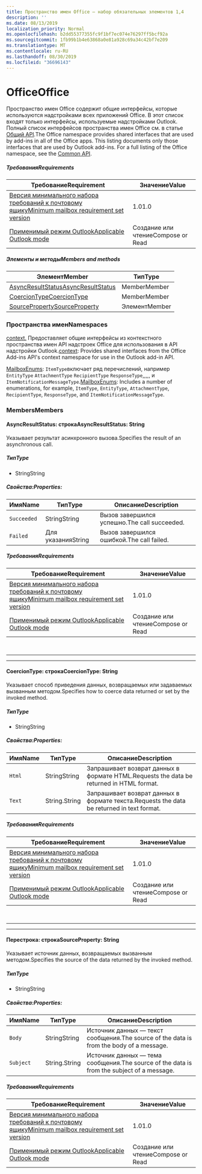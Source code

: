 ```yaml
---
title: Пространство имен Office — набор обязательных элементов 1,4
description: ''
ms.date: 08/13/2019
localization_priority: Normal
ms.openlocfilehash: b2dd55377355fc9f1bf7ec074e76297ff5bcf92a
ms.sourcegitcommit: 1fb99b1b4e63868a0e81a928c69a34c42bf7e209
ms.translationtype: MT
ms.contentlocale: ru-RU
ms.lasthandoff: 08/30/2019
ms.locfileid: "36696143"
---
```

# <a name="office"></a><span data-ttu-id="91ce0-102">Office</span><span class="sxs-lookup"><span data-stu-id="91ce0-102">Office</span></span>

<span data-ttu-id="91ce0-p101">Пространство имен Office содержит общие интерфейсы, которые используются надстройками всех приложений Office. В этот список входят только интерфейсы, используемые надстройками Outlook. Полный список интерфейсов пространства имен Office см. в статье [Общий API](/javascript/api/office).</span><span class="sxs-lookup"><span data-stu-id="91ce0-p101">The Office namespace provides shared interfaces that are used by add-ins in all of the Office apps. This listing documents only those interfaces that are used by Outlook add-ins. For a full listing of the Office namespace, see the [Common API](/javascript/api/office).</span></span>

##### <a name="requirements"></a><span data-ttu-id="91ce0-105">Требования</span><span class="sxs-lookup"><span data-stu-id="91ce0-105">Requirements</span></span>

|<span data-ttu-id="91ce0-106">Требование</span><span class="sxs-lookup"><span data-stu-id="91ce0-106">Requirement</span></span>| <span data-ttu-id="91ce0-107">Значение</span><span class="sxs-lookup"><span data-stu-id="91ce0-107">Value</span></span>|
|---|---|
|[<span data-ttu-id="91ce0-108">Версия минимального набора требований к почтовому ящику</span><span class="sxs-lookup"><span data-stu-id="91ce0-108">Minimum mailbox requirement set version</span></span>](/office/dev/add-ins/reference/requirement-sets/outlook-api-requirement-sets)| <span data-ttu-id="91ce0-109">1.0</span><span class="sxs-lookup"><span data-stu-id="91ce0-109">1.0</span></span>|
|[<span data-ttu-id="91ce0-110">Применимый режим Outlook</span><span class="sxs-lookup"><span data-stu-id="91ce0-110">Applicable Outlook mode</span></span>](/outlook/add-ins/#extension-points)| <span data-ttu-id="91ce0-111">Создание или чтение</span><span class="sxs-lookup"><span data-stu-id="91ce0-111">Compose or Read</span></span>|

##### <a name="members-and-methods"></a><span data-ttu-id="91ce0-112">Элементы и методы</span><span class="sxs-lookup"><span data-stu-id="91ce0-112">Members and methods</span></span>

| <span data-ttu-id="91ce0-113">Элемент</span><span class="sxs-lookup"><span data-stu-id="91ce0-113">Member</span></span> | <span data-ttu-id="91ce0-114">Тип</span><span class="sxs-lookup"><span data-stu-id="91ce0-114">Type</span></span> |
|--------|------|
| [<span data-ttu-id="91ce0-115">AsyncResultStatus</span><span class="sxs-lookup"><span data-stu-id="91ce0-115">AsyncResultStatus</span></span>](#asyncresultstatus-string) | <span data-ttu-id="91ce0-116">Member</span><span class="sxs-lookup"><span data-stu-id="91ce0-116">Member</span></span> |
| [<span data-ttu-id="91ce0-117">CoercionType</span><span class="sxs-lookup"><span data-stu-id="91ce0-117">CoercionType</span></span>](#coerciontype-string) | <span data-ttu-id="91ce0-118">Member</span><span class="sxs-lookup"><span data-stu-id="91ce0-118">Member</span></span> |
| [<span data-ttu-id="91ce0-119">SourceProperty</span><span class="sxs-lookup"><span data-stu-id="91ce0-119">SourceProperty</span></span>](#sourceproperty-string) | <span data-ttu-id="91ce0-120">Элемент</span><span class="sxs-lookup"><span data-stu-id="91ce0-120">Member</span></span> |

### <a name="namespaces"></a><span data-ttu-id="91ce0-121">Пространства имен</span><span class="sxs-lookup"><span data-stu-id="91ce0-121">Namespaces</span></span>

<span data-ttu-id="91ce0-122">[context.](Office.context.md) Предоставляет общие интерфейсы из контекстного пространства имен API надстроек Office для использования в API надстройки Outlook.</span><span class="sxs-lookup"><span data-stu-id="91ce0-122">[context](Office.context.md): Provides shared interfaces from the Office Add-ins API's context namespace for use in the Outlook add-in API.</span></span>

<span data-ttu-id="91ce0-123">[MailboxEnums](/javascript/api/outlook/office.mailboxenums.attachmenttype?view=outlook-js-1.4): `ItemType`включает ряд перечислений, например `EntityType` `AttachmentType` `RecipientType` `ResponseType`,,,,, и `ItemNotificationMessageType`.</span><span class="sxs-lookup"><span data-stu-id="91ce0-123">[MailboxEnums](/javascript/api/outlook/office.mailboxenums.attachmenttype?view=outlook-js-1.4): Includes a number of enumerations, for example, `ItemType`, `EntityType`, `AttachmentType`, `RecipientType`, `ResponseType`, and `ItemNotificationMessageType`.</span></span>

### <a name="members"></a><span data-ttu-id="91ce0-124">Members</span><span class="sxs-lookup"><span data-stu-id="91ce0-124">Members</span></span>

#### <a name="asyncresultstatus-string"></a><span data-ttu-id="91ce0-125">AsyncResultStatus: строка</span><span class="sxs-lookup"><span data-stu-id="91ce0-125">AsyncResultStatus: String</span></span>

<span data-ttu-id="91ce0-126">Указывает результат асинхронного вызова.</span><span class="sxs-lookup"><span data-stu-id="91ce0-126">Specifies the result of an asynchronous call.</span></span>

##### <a name="type"></a><span data-ttu-id="91ce0-127">Тип</span><span class="sxs-lookup"><span data-stu-id="91ce0-127">Type</span></span>

*   <span data-ttu-id="91ce0-128">String</span><span class="sxs-lookup"><span data-stu-id="91ce0-128">String</span></span>

##### <a name="properties"></a><span data-ttu-id="91ce0-129">Свойства:</span><span class="sxs-lookup"><span data-stu-id="91ce0-129">Properties:</span></span>

|<span data-ttu-id="91ce0-130">Имя</span><span class="sxs-lookup"><span data-stu-id="91ce0-130">Name</span></span>| <span data-ttu-id="91ce0-131">Тип</span><span class="sxs-lookup"><span data-stu-id="91ce0-131">Type</span></span>| <span data-ttu-id="91ce0-132">Описание</span><span class="sxs-lookup"><span data-stu-id="91ce0-132">Description</span></span>|
|---|---|---|
|`Succeeded`| <span data-ttu-id="91ce0-133">String</span><span class="sxs-lookup"><span data-stu-id="91ce0-133">String</span></span>|<span data-ttu-id="91ce0-134">Вызов завершился успешно.</span><span class="sxs-lookup"><span data-stu-id="91ce0-134">The call succeeded.</span></span>|
|`Failed`| <span data-ttu-id="91ce0-135">Для указания</span><span class="sxs-lookup"><span data-stu-id="91ce0-135">String</span></span>|<span data-ttu-id="91ce0-136">Вызов завершился ошибкой.</span><span class="sxs-lookup"><span data-stu-id="91ce0-136">The call failed.</span></span>|

##### <a name="requirements"></a><span data-ttu-id="91ce0-137">Требования</span><span class="sxs-lookup"><span data-stu-id="91ce0-137">Requirements</span></span>

|<span data-ttu-id="91ce0-138">Требование</span><span class="sxs-lookup"><span data-stu-id="91ce0-138">Requirement</span></span>| <span data-ttu-id="91ce0-139">Значение</span><span class="sxs-lookup"><span data-stu-id="91ce0-139">Value</span></span>|
|---|---|
|[<span data-ttu-id="91ce0-140">Версия минимального набора требований к почтовому ящику</span><span class="sxs-lookup"><span data-stu-id="91ce0-140">Minimum mailbox requirement set version</span></span>](/office/dev/add-ins/reference/requirement-sets/outlook-api-requirement-sets)| <span data-ttu-id="91ce0-141">1.0</span><span class="sxs-lookup"><span data-stu-id="91ce0-141">1.0</span></span>|
|[<span data-ttu-id="91ce0-142">Применимый режим Outlook</span><span class="sxs-lookup"><span data-stu-id="91ce0-142">Applicable Outlook mode</span></span>](/outlook/add-ins/#extension-points)| <span data-ttu-id="91ce0-143">Создание или чтение</span><span class="sxs-lookup"><span data-stu-id="91ce0-143">Compose or Read</span></span>|

<br>

---
---

#### <a name="coerciontype-string"></a><span data-ttu-id="91ce0-144">CoercionType: строка</span><span class="sxs-lookup"><span data-stu-id="91ce0-144">CoercionType: String</span></span>

<span data-ttu-id="91ce0-145">Указывает способ приведения данных, возвращаемых или задаваемых вызванным методом.</span><span class="sxs-lookup"><span data-stu-id="91ce0-145">Specifies how to coerce data returned or set by the invoked method.</span></span>

##### <a name="type"></a><span data-ttu-id="91ce0-146">Тип</span><span class="sxs-lookup"><span data-stu-id="91ce0-146">Type</span></span>

*   <span data-ttu-id="91ce0-147">String</span><span class="sxs-lookup"><span data-stu-id="91ce0-147">String</span></span>

##### <a name="properties"></a><span data-ttu-id="91ce0-148">Свойства:</span><span class="sxs-lookup"><span data-stu-id="91ce0-148">Properties:</span></span>

|<span data-ttu-id="91ce0-149">Имя</span><span class="sxs-lookup"><span data-stu-id="91ce0-149">Name</span></span>| <span data-ttu-id="91ce0-150">Тип</span><span class="sxs-lookup"><span data-stu-id="91ce0-150">Type</span></span>| <span data-ttu-id="91ce0-151">Описание</span><span class="sxs-lookup"><span data-stu-id="91ce0-151">Description</span></span>|
|---|---|---|
|`Html`| <span data-ttu-id="91ce0-152">String</span><span class="sxs-lookup"><span data-stu-id="91ce0-152">String</span></span>|<span data-ttu-id="91ce0-153">Запрашивает возврат данных в формате HTML.</span><span class="sxs-lookup"><span data-stu-id="91ce0-153">Requests the data be returned in HTML format.</span></span>|
|`Text`| <span data-ttu-id="91ce0-154">String.</span><span class="sxs-lookup"><span data-stu-id="91ce0-154">String</span></span>|<span data-ttu-id="91ce0-155">Запрашивает возврат данных в формате текста.</span><span class="sxs-lookup"><span data-stu-id="91ce0-155">Requests the data be returned in text format.</span></span>|

##### <a name="requirements"></a><span data-ttu-id="91ce0-156">Требования</span><span class="sxs-lookup"><span data-stu-id="91ce0-156">Requirements</span></span>

|<span data-ttu-id="91ce0-157">Требование</span><span class="sxs-lookup"><span data-stu-id="91ce0-157">Requirement</span></span>| <span data-ttu-id="91ce0-158">Значение</span><span class="sxs-lookup"><span data-stu-id="91ce0-158">Value</span></span>|
|---|---|
|[<span data-ttu-id="91ce0-159">Версия минимального набора требований к почтовому ящику</span><span class="sxs-lookup"><span data-stu-id="91ce0-159">Minimum mailbox requirement set version</span></span>](/office/dev/add-ins/reference/requirement-sets/outlook-api-requirement-sets)| <span data-ttu-id="91ce0-160">1.0</span><span class="sxs-lookup"><span data-stu-id="91ce0-160">1.0</span></span>|
|[<span data-ttu-id="91ce0-161">Применимый режим Outlook</span><span class="sxs-lookup"><span data-stu-id="91ce0-161">Applicable Outlook mode</span></span>](/outlook/add-ins/#extension-points)| <span data-ttu-id="91ce0-162">Создание или чтение</span><span class="sxs-lookup"><span data-stu-id="91ce0-162">Compose or Read</span></span>|

<br>

---
---

#### <a name="sourceproperty-string"></a><span data-ttu-id="91ce0-163">Перестрока: строка</span><span class="sxs-lookup"><span data-stu-id="91ce0-163">SourceProperty: String</span></span>

<span data-ttu-id="91ce0-164">Указывает источник данных, возвращаемых вызванным методом.</span><span class="sxs-lookup"><span data-stu-id="91ce0-164">Specifies the source of the data returned by the invoked method.</span></span>

##### <a name="type"></a><span data-ttu-id="91ce0-165">Тип</span><span class="sxs-lookup"><span data-stu-id="91ce0-165">Type</span></span>

*   <span data-ttu-id="91ce0-166">String</span><span class="sxs-lookup"><span data-stu-id="91ce0-166">String</span></span>

##### <a name="properties"></a><span data-ttu-id="91ce0-167">Свойства:</span><span class="sxs-lookup"><span data-stu-id="91ce0-167">Properties:</span></span>

|<span data-ttu-id="91ce0-168">Имя</span><span class="sxs-lookup"><span data-stu-id="91ce0-168">Name</span></span>| <span data-ttu-id="91ce0-169">Тип</span><span class="sxs-lookup"><span data-stu-id="91ce0-169">Type</span></span>| <span data-ttu-id="91ce0-170">Описание</span><span class="sxs-lookup"><span data-stu-id="91ce0-170">Description</span></span>|
|---|---|---|
|`Body`| <span data-ttu-id="91ce0-171">String</span><span class="sxs-lookup"><span data-stu-id="91ce0-171">String</span></span>|<span data-ttu-id="91ce0-172">Источник данных — текст сообщения.</span><span class="sxs-lookup"><span data-stu-id="91ce0-172">The source of the data is from the body of a message.</span></span>|
|`Subject`| <span data-ttu-id="91ce0-173">String.</span><span class="sxs-lookup"><span data-stu-id="91ce0-173">String</span></span>|<span data-ttu-id="91ce0-174">Источник данных — тема сообщения.</span><span class="sxs-lookup"><span data-stu-id="91ce0-174">The source of the data is from the subject of a message.</span></span>|

##### <a name="requirements"></a><span data-ttu-id="91ce0-175">Требования</span><span class="sxs-lookup"><span data-stu-id="91ce0-175">Requirements</span></span>

|<span data-ttu-id="91ce0-176">Требование</span><span class="sxs-lookup"><span data-stu-id="91ce0-176">Requirement</span></span>| <span data-ttu-id="91ce0-177">Значение</span><span class="sxs-lookup"><span data-stu-id="91ce0-177">Value</span></span>|
|---|---|
|[<span data-ttu-id="91ce0-178">Версия минимального набора требований к почтовому ящику</span><span class="sxs-lookup"><span data-stu-id="91ce0-178">Minimum mailbox requirement set version</span></span>](/office/dev/add-ins/reference/requirement-sets/outlook-api-requirement-sets)| <span data-ttu-id="91ce0-179">1.0</span><span class="sxs-lookup"><span data-stu-id="91ce0-179">1.0</span></span>|
|[<span data-ttu-id="91ce0-180">Применимый режим Outlook</span><span class="sxs-lookup"><span data-stu-id="91ce0-180">Applicable Outlook mode</span></span>](/outlook/add-ins/#extension-points)| <span data-ttu-id="91ce0-181">Создание или чтение</span><span class="sxs-lookup"><span data-stu-id="91ce0-181">Compose or Read</span></span>|
